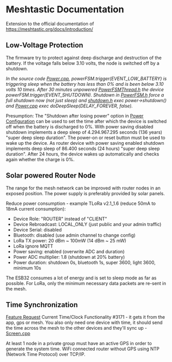 # Meshtastic Documentation

Extension to the official documentation of https://meshtastic.org/docs/introduction/

## Low-Voltage Protection

The firmware try to protect against deep discharge and destruction of the battery. If the voltage falls below 3.10 volts, the node is switched off by a shutdown.

_In the source code [Power.cpp](https://github.com/meshtastic/firmware/blob/master/src/Power.cpp), powerFSM.trigger(EVENT_LOW_BATTERY) is triggering sleep when the battery has less than 0% and is been below 3.10 volts 10 times. After 30 minutes unpowered [PowerFSMThread.h](https://github.com/meshtastic/firmware/blob/master/src/PowerFSMThread.h) the device powerFSM.trigger(EVENT_SHUTDOWN). Shutdown in [PowerFSM.h](https://github.com/meshtastic/firmware/blob/master/src/PowerFSM.h) force a full shutdown now (not just sleep) and [shutdown.h](https://github.com/meshtastic/firmware/blob/master/src/shutdown.h) exec power->shutdown() and [Power.cpp](https://github.com/meshtastic/firmware/blob/master/src/Power.cpp) exec doDeepSleep(DELAY_FOREVER, false)._

Presumption: The "Shutdown after losing power" option in [Power Configuration](https://meshtastic.org/docs/configuration/radio/power/) can be used to set the time after which the device is switched off when the battery is discharged to 0%. With power saving disabled shutdown implements a deep sleep of 4.294.967.295 seconds (136 years) "super deep sleep duration". The power-on or reset button must be used to wake up the device. As router device with power saving enabled shutdown implements deep sleep of 86.400 seconds (24 hours) "super deep sleep duration". After 24 hours, the device wakes up automatically and checks again whether the charge is 0%.

## Solar powered Router Node

The range for the mesh network can be improved with router nodes in an exposed position. The power supply is preferably provided by solar panels.

Reduce power consumption - example TLoRa v2.1_1.6 (reduce 50mA to 18mA current consumption):

* Device Role: "ROUTER" instead of "CLIENT"
* Device Rebroadcast: LOCAL_ONLY (just public and your admin traffic)
* Device Serial: disabled
* Bluetooth: disabled (use admin channel to change config)
* LoRa TX power: 20 dBm ~ 100mW (14 dBm ~ 25 mW)
* LoRa ignore MQTT
* Power saving: enabled (overwrite ADC and duration) 
* Power ADC multiplier: 1.8 (shutdown at 20% battery)
* Power duration: shutdown 0s, bluetooth 1s, super 3600, light 3600, minimum 10s

The ESB32 consumes a lot of energy and is set to sleep mode as far as possible. For LoRa, only the minimum necessary data packets are re-sent in the mesh.

## Time Synchronization

[Feature Request](https://github.com/meshtastic/firmware/issues/3171) Current Time/Clock Functionality #3171 - it gets it from the app, gps or mesh. You also only need one device with time, it should send the time across the mesh to the other devices and they'll sync up - [Screen.cpp](https://github.com/meshtastic/firmware/blob/250cf16bf8793aefed95b9cedb9c20b2f2e7a2a7/src/graphics/Screen.cpp#L1899)

At least 1 node in a private group must have an active GPS in order to generate the system time. WiFi connected router without GPS using NTP (Network Time Protocol) over TCP/IP.
